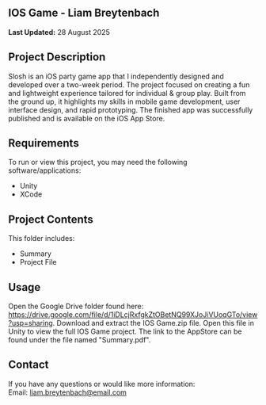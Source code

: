 ## IOS Game - Liam Breytenbach

**Last Updated:** 28 August 2025

## Project Description

Slosh is an iOS party game app that I independently designed and developed over a two-week period. The project focused on creating a fun and lightweight experience tailored for individual \& group play. Built from the ground up, it highlights my skills in mobile game development, user interface design, and rapid prototyping. The finished app was successfully published and is available on the iOS App Store.

## Requirements

To run or view this project, you may need the following software/applications:

* Unity
* XCode

## Project Contents

This folder includes:

* Summary
* Project File

## Usage

Open the Google Drive folder found here: https://drive.google.com/file/d/1iDLcjRxfgkZtOBetNQ99XJoJiVUoqGTo/view?usp=sharing. Download and extract the IOS Game.zip file. Open this file in Unity to view the full IOS Game project. The link to the AppStore can be found under the file named "Summary.pdf".

## Contact

If you have any questions or would like more information:  
Email: liam.breytenbach@email.com

